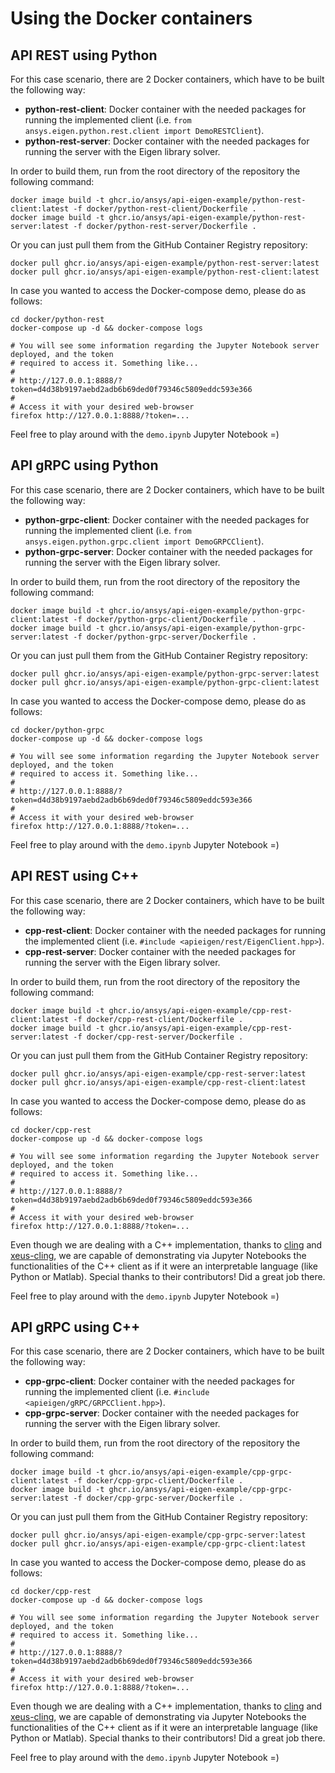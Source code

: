 # Using the Docker containers

## API REST using Python
For this case scenario, there are 2 Docker containers, which have to be built the following way:
* **python-rest-client**: Docker container with the needed packages for running the implemented client (i.e. ```from ansys.eigen.python.rest.client import DemoRESTClient```).
* **python-rest-server**: Docker container with the needed packages for running the server with the Eigen library solver.

In order to build them, run from the root directory of the repository the following command:
```
docker image build -t ghcr.io/ansys/api-eigen-example/python-rest-client:latest -f docker/python-rest-client/Dockerfile .
docker image build -t ghcr.io/ansys/api-eigen-example/python-rest-server:latest -f docker/python-rest-server/Dockerfile .
```

Or you can just pull them from the GitHub Container Registry repository:
```
docker pull ghcr.io/ansys/api-eigen-example/python-rest-server:latest
docker pull ghcr.io/ansys/api-eigen-example/python-rest-client:latest
```

In case you wanted to access the Docker-compose demo, please do as follows:
```
cd docker/python-rest
docker-compose up -d && docker-compose logs

# You will see some information regarding the Jupyter Notebook server deployed, and the token
# required to access it. Something like...
#
# http://127.0.0.1:8888/?token=d4d38b9197aebd2adb6b69ded0f79346c5809eddc593e366
#
# Access it with your desired web-browser
firefox http://127.0.0.1:8888/?token=...
```

Feel free to play around with the ```demo.ipynb``` Jupyter Notebook =)


## API gRPC using Python
For this case scenario, there are 2 Docker containers, which have to be built the following way:
* **python-grpc-client**: Docker container with the needed packages for running the implemented client (i.e. ```from ansys.eigen.python.grpc.client import DemoGRPCClient```).
* **python-grpc-server**: Docker container with the needed packages for running the server with the Eigen library solver.

In order to build them, run from the root directory of the repository the following command:
```
docker image build -t ghcr.io/ansys/api-eigen-example/python-grpc-client:latest -f docker/python-grpc-client/Dockerfile .
docker image build -t ghcr.io/ansys/api-eigen-example/python-grpc-server:latest -f docker/python-grpc-server/Dockerfile .
```

Or you can just pull them from the GitHub Container Registry repository:
```
docker pull ghcr.io/ansys/api-eigen-example/python-grpc-server:latest
docker pull ghcr.io/ansys/api-eigen-example/python-grpc-client:latest
```
In case you wanted to access the Docker-compose demo, please do as follows:
```
cd docker/python-grpc
docker-compose up -d && docker-compose logs

# You will see some information regarding the Jupyter Notebook server deployed, and the token
# required to access it. Something like...
#
# http://127.0.0.1:8888/?token=d4d38b9197aebd2adb6b69ded0f79346c5809eddc593e366
#
# Access it with your desired web-browser
firefox http://127.0.0.1:8888/?token=...
```

Feel free to play around with the ```demo.ipynb``` Jupyter Notebook =)

## API REST using C++
For this case scenario, there are 2 Docker containers, which have to be built the following way:
* **cpp-rest-client**: Docker container with the needed packages for running the implemented client (i.e. ```#include <apieigen/rest/EigenClient.hpp>```).
* **cpp-rest-server**: Docker container with the needed packages for running the server with the Eigen library solver.

In order to build them, run from the root directory of the repository the following command:
```
docker image build -t ghcr.io/ansys/api-eigen-example/cpp-rest-client:latest -f docker/cpp-rest-client/Dockerfile .
docker image build -t ghcr.io/ansys/api-eigen-example/cpp-rest-server:latest -f docker/cpp-rest-server/Dockerfile .
```

Or you can just pull them from the GitHub Container Registry repository:
```
docker pull ghcr.io/ansys/api-eigen-example/cpp-rest-server:latest
docker pull ghcr.io/ansys/api-eigen-example/cpp-rest-client:latest
```

In case you wanted to access the Docker-compose demo, please do as follows:
```
cd docker/cpp-rest
docker-compose up -d && docker-compose logs

# You will see some information regarding the Jupyter Notebook server deployed, and the token
# required to access it. Something like...
#
# http://127.0.0.1:8888/?token=d4d38b9197aebd2adb6b69ded0f79346c5809eddc593e366
#
# Access it with your desired web-browser
firefox http://127.0.0.1:8888/?token=...
```

Even though we are dealing with a C++ implementation, thanks to [cling](https://root.cern/cling/) and
[xeus-cling](https://github.com/jupyter-xeus/xeus-cling), we are capable of demonstrating
via Jupyter Notebooks the functionalities of the C++ client as if it were an interpretable language (like Python or Matlab). 
Special thanks to their contributors! Did a great job there.


Feel free to play around with the ```demo.ipynb``` Jupyter Notebook =)


## API gRPC using C++
For this case scenario, there are 2 Docker containers, which have to be built the following way:
* **cpp-grpc-client**: Docker container with the needed packages for running the implemented client (i.e. ```#include <apieigen/gRPC/GRPCClient.hpp>```).
* **cpp-grpc-server**: Docker container with the needed packages for running the server with the Eigen library solver.

In order to build them, run from the root directory of the repository the following command:
```
docker image build -t ghcr.io/ansys/api-eigen-example/cpp-grpc-client:latest -f docker/cpp-grpc-client/Dockerfile .
docker image build -t ghcr.io/ansys/api-eigen-example/cpp-grpc-server:latest -f docker/cpp-grpc-server/Dockerfile .
```

Or you can just pull them from the GitHub Container Registry repository:
```
docker pull ghcr.io/ansys/api-eigen-example/cpp-grpc-server:latest
docker pull ghcr.io/ansys/api-eigen-example/cpp-grpc-client:latest
```

In case you wanted to access the Docker-compose demo, please do as follows:
```
cd docker/cpp-rest
docker-compose up -d && docker-compose logs

# You will see some information regarding the Jupyter Notebook server deployed, and the token
# required to access it. Something like...
#
# http://127.0.0.1:8888/?token=d4d38b9197aebd2adb6b69ded0f79346c5809eddc593e366
#
# Access it with your desired web-browser
firefox http://127.0.0.1:8888/?token=...
```

Even though we are dealing with a C++ implementation, thanks to [cling](https://root.cern/cling/) and
[xeus-cling](https://github.com/jupyter-xeus/xeus-cling), we are capable of demonstrating
via Jupyter Notebooks the functionalities of the C++ client as if it were an interpretable language (like Python or Matlab). 
Special thanks to their contributors! Did a great job there.


Feel free to play around with the ```demo.ipynb``` Jupyter Notebook =)

